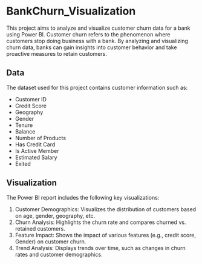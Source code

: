 # BankChurn_Visualization

This project aims to analyze and visualize customer churn data for a bank using Power BI. Customer churn refers to the phenomenon where customers stop doing business with a bank. 
By analyzing and visualizing churn data, banks can gain insights into customer behavior and take proactive measures to retain customers.

## Data

The dataset used for this project contains customer information such as:
- Customer ID
- Credit Score
- Geography
- Gender
- Tenure
- Balance
- Number of Products
- Has Credit Card
- Is Active Member
- Estimated Salary
- Exited

## Visualization

The Power BI report includes the following key visualizations:
1. Customer Demographics: Visualizes the distribution of customers based on age, gender, geography, etc.
2. Churn Analysis: Highlights the churn rate and compares churned vs. retained customers.
3. Feature Impact: Shows the impact of various features (e.g., credit score, Gender) on customer churn.
4. Trend Analysis: Displays trends over time, such as changes in churn rates and customer demographics.

